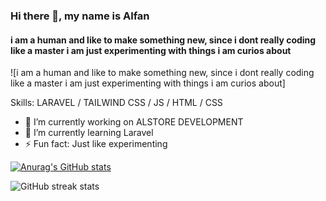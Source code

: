 ### Hi there 👋, my name is Alfan
#### i am a human and like to make something new, since i dont really coding like a master i am just experimenting with things i am curios about
![i am a human and like to make something new, since i dont really coding like a master i am just experimenting with things i am curios about]


Skills: LARAVEL / TAILWIND CSS / JS / HTML / CSS

- 🔭 I’m currently working on ALSTORE DEVELOPMENT 
- 🌱 I’m currently learning Laravel 
- ⚡ Fun fact: Just like experimenting 



[![Anurag's GitHub stats](https://github-readme-stats.vercel.app/api?username=alfangunawan)](https://github.com/anuraghazra/github-readme-stats)

![GitHub streak stats](https://streak-stats.demolab.com/?user=alfangunawan)  

